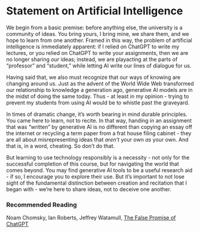 # Statement on Artificial Intelligence 

We begin from a basic premise: before anything else, the university is a community of ideas. You bring yours, I bring mine, we share them, and we hope to learn from one another. Framed in this way, the problem of artificial intelligence is immediately apparent: if I relied on ChatGPT to write my lectures, or you relied on ChatGPT to write your assignments, then we are no longer sharing *our* ideas; instead, we are playacting at the parts of “professor” and “student,” while letting AI write our lines of dialogue for us.

Having said that, we also must recognize that our ways of knowing are changing around us. Just as the advent of the World Wide Web transformed our relationship to knowledge a generation ago, generative AI models are in the midst of doing the same today. Thus - at least in my opinion - trying to prevent my students from using AI would be to whistle past the graveyard.

In times of dramatic change, it’s worth bearing in mind durable principles. You came here to learn, not to recite. In that way, handing in an assignment that was “written” by generative AI is no different than copying an essay off the internet or recycling a term paper from a frat house filing cabinet - they are all about misrepresenting ideas that *aren’t* your own *as* your own. And that is, in a word, cheating. So don’t do that.

But learning to use technology responsibly is a necessity -  not only for the successful completion of this course, but for navigating the world that comes beyond.  You may find generative AI tools to be a useful research aid - if so, I encourage you to explore their use. But it’s important to not lose sight of the fundamental distinction between creation and recitation that I began with - we’re here to share ideas, not to deceive one another.

### Recommended Reading

Noam Chomsky, Ian Roberts, Jeffrey Watamull, [The False Promise of ChatGPT](https://www.nytimes.com/2023/03/08/opinion/noam-chomsky-chatgpt-ai.html)


